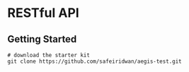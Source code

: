 # RESTful API

## Getting Started

```shell
# download the starter kit
git clone https://github.com/safeiridwan/aegis-test.git
```
